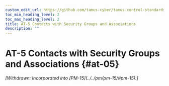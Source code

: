```yaml
---
custom_edit_url: https://github.com/tamus-cyber/tamus-control-standards/tree/main/content/tamus.edu/TAMUS_profile.xml
toc_min_heading_level: 2
toc_max_heading_level: 2
title: AT-5 Contacts with Security Groups and Associations
description: ""
---
```


# AT-5 Contacts with Security Groups and Associations {#at-05}


<prop xmlns="http://csrc.nist.gov/ns/oscal/1.0" name="status" value="withdrawn">
            <em>[Withdrawn: Incorporated into [PM-15](../../pm/pm-15/#pm-15).]</em>
         </prop>
         

